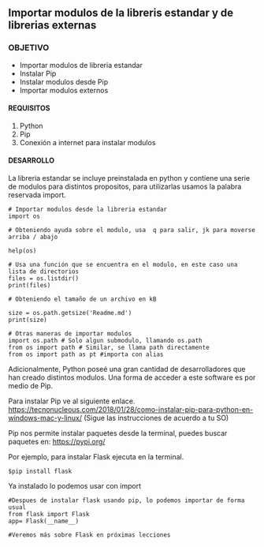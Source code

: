 ## Importar modulos de la libreris estandar y de librerias externas

### OBJETIVO

- Importar modulos de libreria estandar
- Instalar Pip
- Instalar modulos desde Pip
- Importar modulos externos

#### REQUISITOS

1. Python
2. Pip 
3. Conexión a internet para instalar modulos

#### DESARROLLO

La libreria estandar se incluye preinstalada en python y contiene una serie de modulos para distintos propositos, para utilizarlas usamos la palabra reservada import.

```
# Importar modulos desde la libreria estandar
import os 

# Obteniendo ayuda sobre el modulo, usa  q para salir, jk para moverse arriba / abajo

help(os)

# Usa una función que se encuentra en el modulo, en este caso una lista de directorios
files = os.listdir()
print(files)

# Obteniendo el tamaño de un archivo en kB   

size = os.path.getsize('Readme.md')
print(size)

# Otras maneras de importar modulos
import os.path # Solo algun submodulo, llamando os.path
from os import path # Similar, se llama path directamente
from os import path as pt #importa con alias
```
Adicionalmente, Python poseé una gran cantidad de desarrolladores que han creado distintos modulos. Una forma de acceder a este software es por medio de Pip.

Para instalar Pip ve al siguiente enlace.
https://tecnonucleous.com/2018/01/28/como-instalar-pip-para-python-en-windows-mac-y-linux/
(Sigue las instrucciones de acuerdo a tu SO)

Pip nos permite instalar paquetes desde la terminal, puedes buscar paquetes en: https://pypi.org/

Por ejemplo, para instalar Flask ejecuta en la terminal.
```
$pip install flask
```
Ya instalado lo podemos usar con import 
```
#Despues de instalar flask usando pip, lo podemos importar de forma usual
from flask import Flask
app= Flask(__name__)

#Veremos más sobre Flask en próximas lecciones

```
